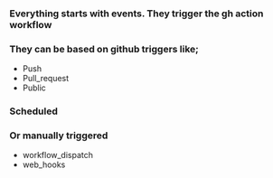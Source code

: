 ### Everything starts with events. They trigger the gh action workflow
### They can be based on github triggers like; 
- Push
- Pull_request
- Public
### Scheduled
### Or manually triggered
- workflow_dispatch
- web_hooks 